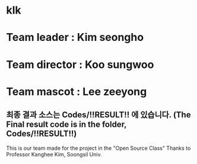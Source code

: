 # klk

# Team leader : Kim seongho
# Team director : Koo sungwoo
# Team mascot : Lee zeeyong

## 최종 결과 소스는 Codes/!!RESULT!! 에 있습니다. (The Final result code is in the folder, Codes/!!RESULT!!)

This is our team made for the project in the "Open Source Class"
Thanks to Professor Kanghee Kim, Soongsil Univ.
